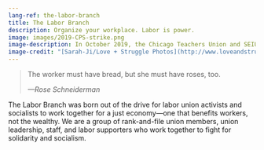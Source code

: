 ```yaml
---
lang-ref: the-labor-branch
title: The Labor Branch
description: Organize your workplace. Labor is power.
image: images/2019-CPS-strike.png
image-description: In October 2019, the Chicago Teachers Union and SEIU 73 went on strike for 15 days. The Labor Branch supports local pickets with turnout and fundraising.
image-credit: "[Sarah-Ji/Love + Struggle Photos](http://www.loveandstrugglephotos.com/)"
---
```


> The worker must have bread, but she must have roses, too.
>
> *—Rose Schneiderman*

The Labor Branch was born out of the drive for labor union activists and socialists to work together for a just economy—one that benefits workers, not the wealthy. We are a group of rank-and-file union members, union leadership, staff, and labor supporters who work together to fight for solidarity and socialism.
